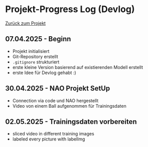 # Projekt-Progress Log (Devlog)

[Zurück zum Projekt](./)

## 07.04.2025 - Beginn
- Projekt initialisiert
- Git-Repository erstellt
- `.gitignore` strukturiert
- erste kleine Version basierend auf existierenden Modell erstellt
- erste Idee für Devlog gehabt :)

## 30.04.2025 - NAO Projekt SetUp
- Connection via code und NAO hergestellt
- Video von einem Ball aufgenommen für Trainingsdaten

## 02.05.2025 - Trainingsdaten vorbereiten
- sliced video in different training images
- labeled every picture with labellmg
